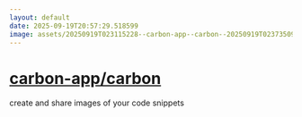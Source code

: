 ```yaml
---
layout: default
date: 2025-09-19T20:57:29.518599
image: assets/20250919T023115228--carbon-app--carbon--20250919T023735090--cropped.png
---
```


# [carbon-app/carbon](https://github.com/carbon-app/carbon)

create and share images of your code snippets
